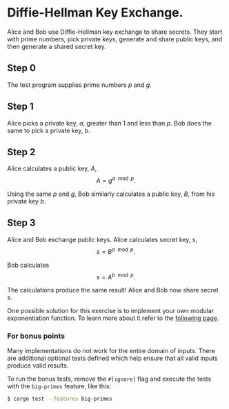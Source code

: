 # Diffie-Hellman Key Exchange.

Alice and Bob use Diffie-Hellman key exchange to share secrets.  They
start with prime numbers, pick private keys, generate and share public
keys, and then generate a shared secret key.

## Step 0

The test program supplies prime numbers $p$ and $g$.

## Step 1

Alice picks a private key, $a$, greater than $1$ and less than $p$.  Bob does
the same to pick a private key, $b$.

## Step 2

Alice calculates a public key, $A$,
$$ A = g^{a \mod p}. $$

Using the same $p$ and $g$, Bob similarly calculates a public key, $B$, from his
private key $b$.

## Step 3

Alice and Bob exchange public keys.  Alice calculates secret key, $s$,
$$ s = B^{a \mod p}. $$

Bob calculates
$$ s = A^{b \mod p}. $$

The calculations produce the same result!  Alice and Bob now share secret $s$.

One possible solution for this exercise is to implement your own modular
exponentiation function.  To learn more about it refer to the
[following page](https://en.wikipedia.org/wiki/Modular_exponentiation).

### For bonus points

Many implementations do not work for the entire domain of inputs.  There are
additional optional tests defined which help ensure that all valid inputs
produce valid results.

To run the bonus tests, remove the `#[ignore]` flag and execute the tests with
the `big-primes` feature, like this:

```bash
$ cargo test --features big-primes
```
